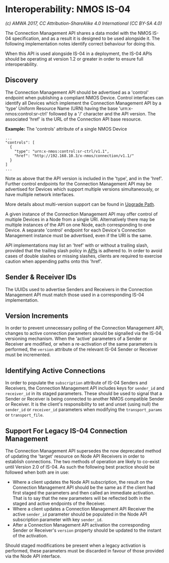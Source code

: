 # Interoperability: NMOS IS-04

_(c) AMWA 2017, CC Attribution-ShareAlike 4.0 International (CC BY-SA 4.0)_

The Connection Management API shares a data model with the NMOS IS-04 specification, and as a result it is designed to be used alongside it. The following implementation notes identify correct behaviour for doing this.

When this API is used alongside IS-04 in a deployment, the IS-04 APIs should be operating at version 1.2 or greater in order to ensure full interoperability.

## Discovery

The Connection Management API should be advertised as a 'control' endpoint when publishing a compliant NMOS Device.
Control interfaces can identify all Devices which implement the Connection Management API by a 'type' Uniform Resource Name (URN) having the base 'urn:x-nmos:control:sr-ctrl' followed by a '/' character and the API version.
The associated 'href' is the URL of the Connection API base resource.

**Example:** The 'controls' attribute of a single NMOS Device
```
...
"controls": [
  {
    "type": "urn:x-nmos:control:sr-ctrl/v1.1",
    "href": "http://192.168.10.3/x-nmos/connection/v1.1/"
  }
]
...
```

Note as above that the API version is included in the 'type', and in the 'href'. Further control endpoints for the Connection Management API may be advertised for Devices which support multiple versions simultaneously, or have multiple network interfaces.

More details about multi-version support can be found in [Upgrade Path](5.0.%20Upgrade%20Path.md).

A given instance of the Connection Management API may offer control of multiple Devices in a Node from a single URI. Alternatively there may be multiple instances of the API on one Node, each corresponding to one Device. A separate 'control' endpoint for each Device's Connection Management instance must be advertised, even if the URI is the same.

API implementations may list an 'href' with or without a trailing slash, provided that the trailing slash policy in [APIs](2.0.%20APIs.md#urls-approach-to-trailing-slashes) is adhered to. In order to avoid cases of double slashes or missing slashes, clients are required to exercise caution when appending paths onto this 'href'.

## Sender & Receiver IDs

The UUIDs used to advertise Senders and Receivers in the Connection Management API must match those used in a corresponding IS-04 implementation.

## Version Increments

In order to prevent unnecessary polling of the Connection Management API, changes to active connection parameters should be signalled via the IS-04 versioning mechanism. When the 'active' parameters of a Sender or Receiver are modified, or when a re-activation of the same parameters is performed, the `version` attribute of the relevant IS-04 Sender or Receiver must be incremented.

## Identifying Active Connections

In order to populate the `subscription` attribute of IS-04 Senders and Receivers, the Connection Management API includes keys for `sender_id` and `receiver_id` in its staged parameters. These should be used to signal that a Sender or Receiver is being connected to another NMOS compatible Sender or Receiver. It is the client's responsibility to set and unset (using null) the `sender_id` or `receiver_id` parameters when modifying the `transport_params` or `transport_file`.

## Support For Legacy IS-04 Connection Management

The Connection Management API supersedes the now deprecated method of updating the 'target' resource on Node API Receivers in order to establish connections. The two methods of operation are likely to co-exist until Version 2.0 of IS-04. As such the following best practice should be followed when both are in use:

*   Where a client updates the Node API subscription, the result on the Connection Management API should be the same as if the client had first staged the parameters and then called an immediate activation. That is to say that the new parameters will be reflected both in the staged and active endpoints of the Receiver.
*   Where a client updates a Connection Management API Receiver the active `sender_id` parameter should be populated in the Node API subscription parameter with key `sender_id`.
*   After a Connection Management API activation the corresponding Sender or Receiver's `version` property should be updated to the instant of the activation.

Should staged modifications be present when a legacy activation is performed, these parameters must be discarded in favour of those provided via the Node API interface.
